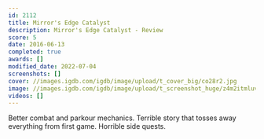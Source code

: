 ```yaml
---
id: 2112
title: Mirror's Edge Catalyst
description: Mirror's Edge Catalyst - Review
score: 5
date: 2016-06-13
completed: true
awards: []
modified_date: 2022-07-04
screenshots: []
cover: //images.igdb.com/igdb/image/upload/t_cover_big/co28r2.jpg
image: //images.igdb.com/igdb/image/upload/t_screenshot_huge/z4m2itmluvrh69enrb9f.jpg
videos: []
---
```

Better combat and parkour mechanics. Terrible story that tosses away everything from first game. Horrible side quests.